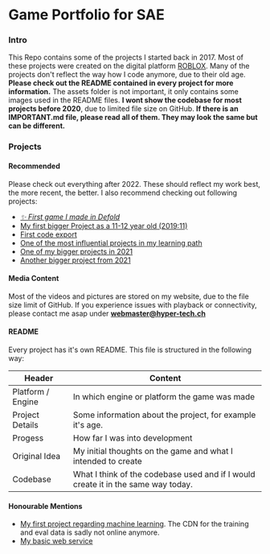 # Game Portfolio for SAE
### Intro
This Repo contains some of the projects I started back in 2017. Most of these projects were created on the digital platform [ROBLOX](https://create.roblox.com/). Many of the projects don't reflect the way how I code anymore, due to their old age. **Please check out the README contained in every project for more information.** The assets folder is not important, it only contains some images used in the README files. **I wont show the codebase for most projects before 2020**, due to limited file size on GitHub. **If there is an IMPORTANT.md file, please read all of them. They may look the same but can be different.**

### Projects

#### Recommended
Please check out everything after 2022. These should reflect my work best, the more recent, the better.
I also recommend checking out following projects:
- [*✨ First game I made in Defold*](https://github.com/Ratzifutzi/haralds-adventure)
- [My first bigger Project as a 11-12 year old (2019:11)](/projects/2019/11%20Innovation%20Spaceship/)
- [First code export](/projects/2019/12%20Dungeon%20Explorer/)
- [One of the most influential projects in my learning path](/projects/2020/13%20Factory%20Tycoon/)
- [One of my bigger projects in 2021](/projects/2021/17%20Isle%20Builder/)
- [Another bigger project from 2021](/projects/2021/18%20Area%20Psi/)

#### Media Content
Most of the videos and pictures are stored on my website, due to the file size limit of GitHub. If you experience issues with playback or connectivity, please contact me asap under **webmaster@hyper-tech.ch**

#### README
Every project has it's own README. This file is structured in the following way:

Header  | Content
------- | -------
Platform / Engine | In which engine or platform the game was made
Project Details | Some information about the project, for example it's age.
Progess | How far I was into development
Original Idea | My initial thoughts on the game and what I intended to create
Codebase | What I think of the codebase used and if I would create it in the same way today.

#### Honourable Mentions
- [My first project regarding machine learning](https://colab.research.google.com/github/Ratzifutzi/process-to-learn-ai/blob/main/day-1---numberAI.ipynb). The CDN for the training and eval data is sadly not online anymore.
- [My basic web service](https://github.com/Ratzifutzi/web/tree/development)